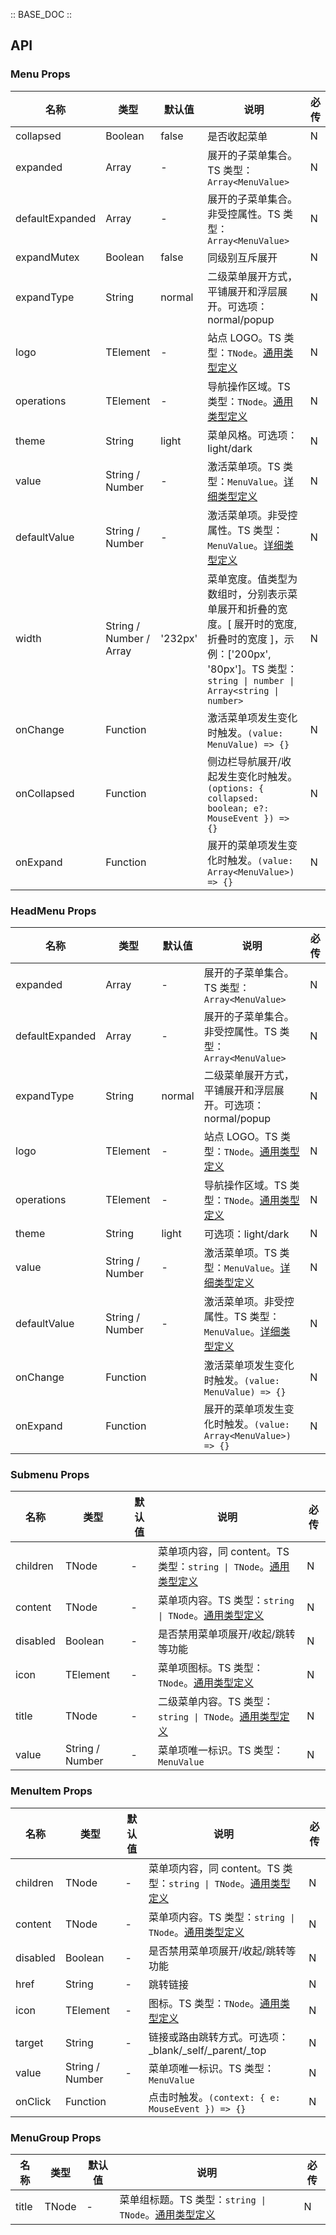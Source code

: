 :: BASE_DOC ::

## API

### Menu Props

名称 | 类型 | 默认值 | 说明 | 必传
-- | -- | -- | -- | --
collapsed | Boolean | false | 是否收起菜单 | N
expanded | Array | - | 展开的子菜单集合。TS 类型：`Array<MenuValue>` | N
defaultExpanded | Array | - | 展开的子菜单集合。非受控属性。TS 类型：`Array<MenuValue>` | N
expandMutex | Boolean | false | 同级别互斥展开 | N
expandType | String | normal | 二级菜单展开方式，平铺展开和浮层展开。可选项：normal/popup | N
logo | TElement | - | 站点 LOGO。TS 类型：`TNode`。[通用类型定义](https://github.com/Tencent/tdesign-react/blob/main/src/common.ts) | N
operations | TElement | - | 导航操作区域。TS 类型：`TNode`。[通用类型定义](https://github.com/Tencent/tdesign-react/blob/main/src/common.ts) | N
theme | String | light | 菜单风格。可选项：light/dark | N
value | String / Number | - | 激活菜单项。TS 类型：`MenuValue`。[详细类型定义](https://github.com/Tencent/tdesign-react/blob/main/src/menu/type.ts) | N
defaultValue | String / Number | - | 激活菜单项。非受控属性。TS 类型：`MenuValue`。[详细类型定义](https://github.com/Tencent/tdesign-react/blob/main/src/menu/type.ts) | N
width | String / Number / Array | '232px' | 菜单宽度。值类型为数组时，分别表示菜单展开和折叠的宽度。[ 展开时的宽度, 折叠时的宽度 ]，示例：['200px', '80px']。TS 类型：<code>string &#124; number &#124; Array&lt;string &#124; number&gt;</code> | N
onChange | Function |  | 激活菜单项发生变化时触发。`(value: MenuValue) => {}` | N
onCollapsed | Function |  | 侧边栏导航展开/收起发生变化时触发。`(options: { collapsed: boolean; e?: MouseEvent }) => {}` | N
onExpand | Function |  | 展开的菜单项发生变化时触发。`(value: Array<MenuValue>) => {}` | N

### HeadMenu Props

名称 | 类型 | 默认值 | 说明 | 必传
-- | -- | -- | -- | --
expanded | Array | - | 展开的子菜单集合。TS 类型：`Array<MenuValue>` | N
defaultExpanded | Array | - | 展开的子菜单集合。非受控属性。TS 类型：`Array<MenuValue>` | N
expandType | String | normal | 二级菜单展开方式，平铺展开和浮层展开。可选项：normal/popup | N
logo | TElement | - | 站点 LOGO。TS 类型：`TNode`。[通用类型定义](https://github.com/Tencent/tdesign-react/blob/main/src/common.ts) | N
operations | TElement | - | 导航操作区域。TS 类型：`TNode`。[通用类型定义](https://github.com/Tencent/tdesign-react/blob/main/src/common.ts) | N
theme | String | light | 可选项：light/dark | N
value | String / Number | - | 激活菜单项。TS 类型：`MenuValue`。[详细类型定义](https://github.com/Tencent/tdesign-react/blob/main/src/menu/type.ts) | N
defaultValue | String / Number | - | 激活菜单项。非受控属性。TS 类型：`MenuValue`。[详细类型定义](https://github.com/Tencent/tdesign-react/blob/main/src/menu/type.ts) | N
onChange | Function |  | 激活菜单项发生变化时触发。`(value: MenuValue) => {}` | N
onExpand | Function |  | 展开的菜单项发生变化时触发。`(value: Array<MenuValue>) => {}` | N

### Submenu Props

名称 | 类型 | 默认值 | 说明 | 必传
-- | -- | -- | -- | --
children | TNode | - | 菜单项内容，同 content。TS 类型：<code>string &#124; TNode</code>。[通用类型定义](https://github.com/Tencent/tdesign-react/blob/main/src/common.ts) | N
content | TNode | - | 菜单项内容。TS 类型：<code>string &#124; TNode</code>。[通用类型定义](https://github.com/Tencent/tdesign-react/blob/main/src/common.ts) | N
disabled | Boolean | - | 是否禁用菜单项展开/收起/跳转等功能 | N
icon | TElement | - | 菜单项图标。TS 类型：`TNode`。[通用类型定义](https://github.com/Tencent/tdesign-react/blob/main/src/common.ts) | N
title | TNode | - | 二级菜单内容。TS 类型：<code>string &#124; TNode</code>。[通用类型定义](https://github.com/Tencent/tdesign-react/blob/main/src/common.ts) | N
value | String / Number | - | 菜单项唯一标识。TS 类型：`MenuValue` | N

### MenuItem Props

名称 | 类型 | 默认值 | 说明 | 必传
-- | -- | -- | -- | --
children | TNode | - | 菜单项内容，同 content。TS 类型：<code>string &#124; TNode</code>。[通用类型定义](https://github.com/Tencent/tdesign-react/blob/main/src/common.ts) | N
content | TNode | - | 菜单项内容。TS 类型：<code>string &#124; TNode</code>。[通用类型定义](https://github.com/Tencent/tdesign-react/blob/main/src/common.ts) | N
disabled | Boolean | - | 是否禁用菜单项展开/收起/跳转等功能 | N
href | String | - | 跳转链接 | N
icon | TElement | - | 图标。TS 类型：`TNode`。[通用类型定义](https://github.com/Tencent/tdesign-react/blob/main/src/common.ts) | N
target | String | - | 链接或路由跳转方式。可选项：_blank/_self/_parent/_top | N
value | String / Number | - | 菜单项唯一标识。TS 类型：`MenuValue` | N
onClick | Function |  | 点击时触发。`(context: { e: MouseEvent }) => {}` | N

### MenuGroup Props

名称 | 类型 | 默认值 | 说明 | 必传
-- | -- | -- | -- | --
title | TNode | - | 菜单组标题。TS 类型：<code>string &#124; TNode</code>。[通用类型定义](https://github.com/Tencent/tdesign-react/blob/main/src/common.ts) | N

